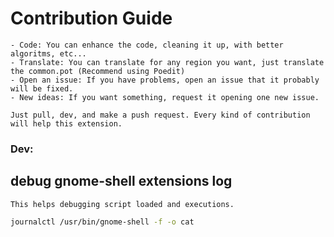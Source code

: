 
# Contribution Guide

	- Code: You can enhance the code, cleaning it up, with better algoritms, etc...
	- Translate: You can translate for any region you want, just translate the common.pot (Recommend using Poedit)
	- Open an issue: If you have problems, open an issue that it probably will be fixed.
	- New ideas: If you want something, request it opening one new issue.

	Just pull, dev, and make a push request. Every kind of contribution will help this extension.

### Dev: 

## debug gnome-shell extensions log

	This helps debugging script loaded and executions.

```sh
journalctl /usr/bin/gnome-shell -f -o cat 
```
